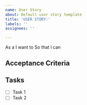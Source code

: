 ```yaml
---
name: User Story
about: Default user story template
title: 'USER STORY:'
labels: ''
assignees: ''

---
```


As a
I want to
So that I can

## Acceptance Criteria

## Tasks
- [ ] Task 1
- [ ] Task 2

